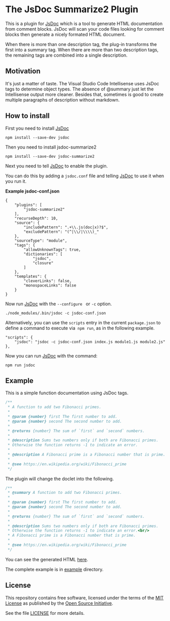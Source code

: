 # The JsDoc Summarize2 Plugin

This is a plugin for [JsDoc](http://usejsdoc.org/) which is a tool to generate HTML documentation from comment blocks. JsDoc will scan your code files looking for comment blocks then generate a nicely formated HTML document.

When there is more than one description tag, the plug-in transforms the first into a summary tag. When there are more than two description tags, the remaining tags are combined into a single description.

## Motivation

It's just a matter of taste. The Visual Studio Code Intellisense uses JsDoc tags to determine object types. The absence of @summary just let the Intellisense output more cleaner. Besides that, sometimes is good to create multiple paragraphs of description without markdown.

## How to install

First you need to install [JsDoc](http://usejsdoc.org/)
```
npm install --save-dev jsdoc
```

Then you need to install jsdoc-summarize2
```
npm install --save-dev jsdoc-summarize2
```

Next you need to tell [JsDoc](http://usejsdoc.org/) to enable the plugin.

You can do this by adding a `jsdoc.conf` file and telling [JsDoc](http://usejsdoc.org/) to use it when you run it.

**Example jsdoc-conf.json**
```
{
    "plugins": [
        "jsdoc-summarize2"
    ],
    "recurseDepth": 10,
    "source": {
        "includePattern": ".+\\.js(doc|x)?$",
        "excludePattern": "(^|\\/|\\\\)_"
    },
    "sourceType": "module",
    "tags": {
        "allowUnknownTags": true,
        "dictionaries": [
            "jsdoc",
            "closure"
        ]
    },
    "templates": {
        "cleverLinks": false,
        "monospaceLinks": false
    }
}
```

Now run [JsDoc](http://usejsdoc.org/) with the `--configure ` or `-c` option.
```
./node_modules/.bin/jsdoc -c jsdoc-conf.json
```

Alternatively, you can use the `scripts` entry in the current `package.json` to define a command to execute via` npm run`, as in the following example.
```
"scripts": {
    "jsdoc": "jsdoc -c jsdoc-conf.json index.js module1.js module2.js"
},
```

Now you can run [JsDoc](http://usejsdoc.org/) with the command:
```
npm run jsdoc
```


## Example

This is a simple function documentation using JsDoc tags.
```js
/**
 * A function to add two Fibonacci primes.
 *
 * @param {number} first The first number to add.
 * @param {number} second The second number to add.
 *
 * @returns {number} The sum of `first` and `second` numbers.
 *
 * @description Sums two numbers only if both are Fibonacci primes.
 * Otherwise the function returns -1 to indicate an error.
 *
 * @description A Fibonacci prime is a Fibonacci number that is prime.
 *
 * @see https://en.wikipedia.org/wiki/Fibonacci_prime
 */
```

The plugin will change the doclet into the following.
```js
/**
 * @summary A function to add two Fibonacci primes.
 *
 * @param {number} first The first number to add.
 * @param {number} second The second number to add.
 *
 * @returns {number} The sum of `first` and `second` numbers.
 *
 * @description Sums two numbers only if both are Fibonacci primes.
 * Otherwise the function returns -1 to indicate an error.<br/>
 * A Fibonacci prime is a Fibonacci number that is prime.
 *
 * @see https://en.wikipedia.org/wiki/Fibonacci_prime
 */
```

You can see the generated HTML [here](example/out/module-example.html).

The complete example is in [example](example) directory.

## License

This repository contains free software, licensed under the terms of the
[MIT License](http://opensource.org/licenses/MIT) as published by the
[Open Source Initiative](http://opensource.org).

See the file [LICENSE](LICENSE) for more details.
